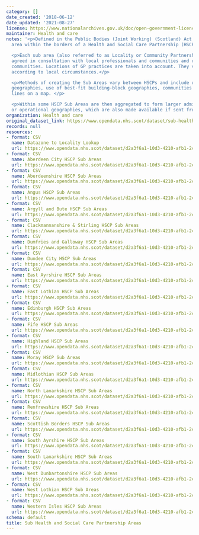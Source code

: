 ```yaml
---
category: []
date_created: '2018-06-12'
date_updated: '2021-08-27'
license: https://www.nationalarchives.gov.uk/doc/open-government-licence/version/3/
maintainer: Health and care
notes: '<p>Defined in the Public Bodies (Joint Working) (Scotland) Act 2014 as a smaller
  area within the borders of a Health and Social Care Partnership (HSCP).</p>

  <p>Each sub area (also referred to as Locality or Community Partnership) has been
  agreed in consultation with local professionals and communities and relates to natural
  communities. Locations of GP practices are taken into account. They vary in size
  according to local circumstances.</p>

  <p>Methods of creating the Sub Areas vary between HSCPs and include use of building-block
  geographies, use of best-fit building-block geographies, communities and drawing
  lines on a map. </p>

  <p>Within some HSCP Sub Areas are then aggregated to form larger administrative
  or operational geographies, which are also made available if sent from source. </p>'
organization: Health and care
original_dataset_link: https://www.opendata.nhs.scot/dataset/sub-health-and-social-care-partnership-areas
records: null
resources:
- format: CSV
  name: Datazone to Locality Lookup
  url: https://www.opendata.nhs.scot/dataset/d2a3f6a1-10d3-4210-afb1-2c4845afdc2f/resource/d6e500c4-c1f2-4507-979a-e18855efd7a4/download/datazone-to-locality-lookup.csv
- format: CSV
  name: Aberdeen City HSCP Sub Areas
  url: https://www.opendata.nhs.scot/dataset/d2a3f6a1-10d3-4210-afb1-2c4845afdc2f/resource/ebd57e3f-e662-46b0-891d-acef8f7a3245/download/aberdeen-city-sub-hscp-areas.csv
- format: CSV
  name: Aberdeenshire HSCP Sub Areas
  url: https://www.opendata.nhs.scot/dataset/d2a3f6a1-10d3-4210-afb1-2c4845afdc2f/resource/dadee8ac-1b53-41e5-b7ed-af318f11723b/download/aberdeenshire_subhscp_areas.csv
- format: CSV
  name: Angus HSCP Sub Areas
  url: https://www.opendata.nhs.scot/dataset/d2a3f6a1-10d3-4210-afb1-2c4845afdc2f/resource/c31a1488-ad5b-4c7c-9874-f6357a4a41ac/download/angus-sub-hscp-areas.csv
- format: CSV
  name: Argyll and Bute HSCP Sub Areas
  url: https://www.opendata.nhs.scot/dataset/d2a3f6a1-10d3-4210-afb1-2c4845afdc2f/resource/c30f685e-f67b-45ab-9a4c-305bc5f5225e/download/argyllbutesubhscp.csv
- format: CSV
  name: Clackmannanshire & Stirling HSCP Sub Areas
  url: https://www.opendata.nhs.scot/dataset/d2a3f6a1-10d3-4210-afb1-2c4845afdc2f/resource/ac0afa16-2437-4120-843f-ed154e0b8641/download/clackmannanshire_stirling_subhscp.csv
- format: CSV
  name: Dumfries and Galloway HSCP Sub Areas
  url: https://www.opendata.nhs.scot/dataset/d2a3f6a1-10d3-4210-afb1-2c4845afdc2f/resource/cd4c6eab-7f4b-4f42-a5e6-8232804eea84/download/dumfriesgallowaysubhscp.csv
- format: CSV
  name: Dundee City HSCP Sub Areas
  url: https://www.opendata.nhs.scot/dataset/d2a3f6a1-10d3-4210-afb1-2c4845afdc2f/resource/61d51c57-b0b9-418a-8f12-64f07a90d474/download/dundee-city-sub-areas.csv
- format: CSV
  name: East Ayrshire HSCP Sub Areas
  url: https://www.opendata.nhs.scot/dataset/d2a3f6a1-10d3-4210-afb1-2c4845afdc2f/resource/e383f070-8b9b-43a7-85de-9113e0d8a7cb/download/east-ayrshire-sub-hscp-area.csv
- format: CSV
  name: East Lothian HSCP Sub Areas
  url: https://www.opendata.nhs.scot/dataset/d2a3f6a1-10d3-4210-afb1-2c4845afdc2f/resource/c9d3d275-bfb2-49c3-9359-b04c223342be/download/east-lothian-sub-hscp-areas.csv
- format: CSV
  name: Edinburgh HSCP Sub Areas
  url: https://www.opendata.nhs.scot/dataset/d2a3f6a1-10d3-4210-afb1-2c4845afdc2f/resource/0292ecb3-7ea1-40f5-8dd5-69d2aad5d1bb/download/edinburgh-sub-hscp-areas.csv
- format: CSV
  name: Fife HSCP Sub Areas
  url: https://www.opendata.nhs.scot/dataset/d2a3f6a1-10d3-4210-afb1-2c4845afdc2f/resource/6bb3b3f6-536c-4db1-99f4-15c5569a88ee/download/fife_sub_hscp.csv
- format: CSV
  name: Highland HSCP Sub Areas
  url: https://www.opendata.nhs.scot/dataset/d2a3f6a1-10d3-4210-afb1-2c4845afdc2f/resource/5cb283c6-f74e-42f7-a071-abece73559cf/download/highlandsubhscp.csv
- format: CSV
  name: Moray HSCP Sub Areas
  url: https://www.opendata.nhs.scot/dataset/d2a3f6a1-10d3-4210-afb1-2c4845afdc2f/resource/dd7fb291-00f9-43dd-9131-8e87f700768e/download/moray_subhscp.csv
- format: CSV
  name: Midlothian HSCP Sub Areas
  url: https://www.opendata.nhs.scot/dataset/d2a3f6a1-10d3-4210-afb1-2c4845afdc2f/resource/5640f74d-c481-494e-ab45-a29bc64ed52e/download/midlothian-sub-hscp-areas.csv
- format: CSV
  name: North Lanarkshire HSCP Sub Areas
  url: https://www.opendata.nhs.scot/dataset/d2a3f6a1-10d3-4210-afb1-2c4845afdc2f/resource/2848659c-633b-453f-9ac3-a8bf5a3c35fb/download/north-lanarkshire-sub-hscp-areas.csv
- format: CSV
  name: Renfrewshire HSCP Sub Areas
  url: https://www.opendata.nhs.scot/dataset/d2a3f6a1-10d3-4210-afb1-2c4845afdc2f/resource/ca88c6f9-662f-47a9-a1d9-6e673c9ea0b8/download/renfrewshire-sub-hscp-areas.csv
- format: CSV
  name: Scottish Borders HSCP Sub Areas
  url: https://www.opendata.nhs.scot/dataset/d2a3f6a1-10d3-4210-afb1-2c4845afdc2f/resource/0b2b7f0f-fc6e-46a5-b32c-9e55e12b2e52/download/scottish-borders-hscp.csv
- format: CSV
  name: South Ayrshire HSCP Sub Areas
  url: https://www.opendata.nhs.scot/dataset/d2a3f6a1-10d3-4210-afb1-2c4845afdc2f/resource/04c75e63-1be2-43e7-a1aa-519934ac2583/download/south-ayrshire-hscp.csv
- format: CSV
  name: South Lanarkshire HSCP Sub Areas
  url: https://www.opendata.nhs.scot/dataset/d2a3f6a1-10d3-4210-afb1-2c4845afdc2f/resource/89f1ef03-ea59-4614-b248-00495738f1cb/download/south-lanarkshire-sub-hscp-areas.csv
- format: CSV
  name: West Dunbartonshire HSCP Sub Areas
  url: https://www.opendata.nhs.scot/dataset/d2a3f6a1-10d3-4210-afb1-2c4845afdc2f/resource/96d7a8eb-5616-48de-acfa-d1cc2aeb9702/download/west-dunbartonshire-sub-hscp-areas.csv
- format: CSV
  name: West Lothian HSCP Sub Areas
  url: https://www.opendata.nhs.scot/dataset/d2a3f6a1-10d3-4210-afb1-2c4845afdc2f/resource/b83bcf98-fba4-432c-b90f-f5edd8917dad/download/west-lothian-sub-hscp-areas.csv
- format: CSV
  name: Western Isles HSCP Sub Areas
  url: https://www.opendata.nhs.scot/dataset/d2a3f6a1-10d3-4210-afb1-2c4845afdc2f/resource/f8d2c4f7-d420-4c57-a15f-2d5fc80a75b2/download/western-isles-hscp-areas.csv
schema: default
title: Sub Health and Social Care Partnership Areas
---
```

